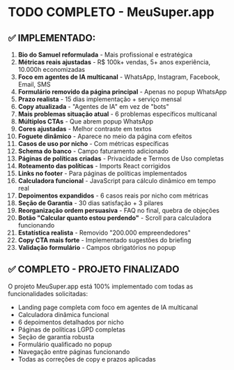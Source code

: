 # TODO COMPLETO - MeuSuper.app

## ✅ IMPLEMENTADO:
1. **Bio do Samuel reformulada** - Mais profissional e estratégica
2. **Métricas reais ajustadas** - R$ 100k+ vendas, 5+ anos experiência, 10.000h economizadas  
3. **Foco em agentes de IA multicanal** - WhatsApp, Instagram, Facebook, Email, SMS
4. **Formulário removido da página principal** - Apenas no popup WhatsApp
5. **Prazo realista** - 15 dias implementação + serviço mensal
6. **Copy atualizada** - "Agentes de IA" em vez de "bots"
7. **Mais problemas situação atual** - 6 problemas específicos multicanal
8. **Múltiplos CTAs** - Que abrem popup WhatsApp
9. **Cores ajustadas** - Melhor contraste em textos
10. **Foguete dinâmico** - Aparece no meio da página com efeitos
11. **Casos de uso por nicho** - Com métricas específicas
12. **Schema do banco** - Campo faturamento adicionado
13. **Páginas de políticas criadas** - Privacidade e Termos de Uso completas
14. **Roteamento das políticas** - Imports React corrigidos
15. **Links no footer** - Para páginas de políticas implementados
16. **Calculadora funcional** - JavaScript para cálculo dinâmico em tempo real
17. **Depoimentos expandidos** - 6 casos reais por nicho com métricas
18. **Seção de Garantia** - 30 dias satisfação + 3 pilares
19. **Reorganização ordem persuasiva** - FAQ no final, quebra de objeções
20. **Botão "Calcular quanto estou perdendo"** - Scroll para calculadora funcionando
21. **Estatística realista** - Removido "200.000 empreendedores"
22. **Copy CTA mais forte** - Implementado sugestões do briefing
23. **Validação formulário** - Campos obrigatórios no popup

## ✅ COMPLETO - PROJETO FINALIZADO

O projeto MeuSuper.app está 100% implementado com todas as funcionalidades solicitadas:
- Landing page completa com foco em agentes de IA multicanal
- Calculadora dinâmica funcional
- 6 depoimentos detalhados por nicho
- Páginas de políticas LGPD completas
- Seção de garantia robusta
- Formulário qualificado no popup
- Navegação entre páginas funcionando
- Todas as correções de copy e prazos aplicadas